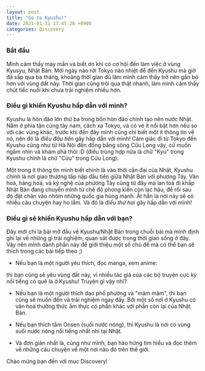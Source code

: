 ```yaml
---
layout: post
title: "Go to Kyushu!"
date: 2021-01-31 17:45:28 +0900
categories: Discovery
---
```


<!-- bài hát khám phá của Bức tường. Rồi từ đây, ta khám phá thế gian muôn màu -->

### Bắt đầu

Mình cảm thấy may mắn và biết ơn khi có cơ hội đến làm việc ở vùng Kyusyu, Nhật Bản. 
Mới ngày nào rời Tokyo náo nhiệt để đến Kyushu mà giờ đã sắp qua ba tháng, 
khoảng thời gian đủ làm mình cảm thấy trở nên gắn bó hơn với vùng đất này.
Thời gian cũng trôi qua thật nhanh, làm mình cảm thấy chút tiếc nuối khi chưa trải nghiệm nhiều hơn.

<!--
image of kyushu
-->

### Điều gì khiến Kyushu hấp dẫn với mình?

Kyushu là hòn đảo lớn thứ ba trong bốn hòn đảo chính tạo nên nước Nhật. <!-- caption of image? -->
Nằm ở phía tận cùng tây nam, cách xa Tokyo, và có vẻ ít nổi bật hơn nếu so với các vùng khác,
trước khi đến đây mình cũng chỉ biết một ít thông tin về nó, nên đó là *điều đầu tiên* gây hấp dẫn với mình!
Cảm giác đi từ Tokyo đến Kyushu cũng như từ Hà Nội đến đồng bằng sông Cửu Long vậy, cứ muốn ngắm nhìn và khám phá thôi :D
(điều trùng hợp nữa là chữ "Kyu" trong Kyushu chính là chữ "Cửu" trong Cửu Long).

Một trong ít thông tin mình biết chính là vào thời cận đại của Nhật,
Kyushu chính là nơi giao thương tấp nập đầu tiên giữa Nhật Bản với phương Tây.
Văn hoá, hàng hoá, và kỹ nghệ của phương Tây cũng từ đây mà lan toả đi khắp Nhật Bản đang chuyển mình từ chế độ phong kiến còn lạc hậu,
để rồi sau đó đặt chân vào nhóm những quốc gia hùng mạnh.
Ắt hẳn là nơi này sẽ có nhiều câu chuyện hay ho lắm. Và đó là *điều thứ hai* gây hấp dẫn với mình!

### Điều gì sẽ khiến Kyushu hấp dẫn với bạn?

Đây mới chỉ là bài mở đầu về Kyushu/Nhật Bản trong chuỗi bài mà mình định ghi lại về những gì trải nghiệm,
quan sát được trong thời gian sống ở đây.
Vậy nên mình dành phần này để giới thiệu một số chủ đề mà có thể bạn sẽ thích trong các bài tiếp theo ;)

- Nếu bạn là một người yêu thích, đọc manga, xem anime:
<!-- 
One piece
Attack on Titan
Thanh gươm diệt quỷ 
-->
thì bạn cũng sẽ yêu vùng đất này, vì nhiều tác giả của các bộ truyện cực kỳ nổi tiếng có quê là ở Kyushu! Truyện gì vậy nhỉ?
  
- Nếu bạn là một người thích dạo phố phường và "măm măm", thì bạn cũng sẽ muốn đến và trải nghiệm ngay đấy.
  Bởi một số nơi ở Kyushu có văn hoá thưởng thức ẩm thực có phần khác với phần còn lại của Nhật Bản.

- Nếu bạn thích tắm Onsen (suối nước nóng), thì Kyushu là nơi có vùng suối nước nóng nổi tiếng nhất nhì tại Nhật.

- Và đơn giản nhất là, cũng như mình, bạn hào hứng tìm hiểu và đọc thêm về những câu chuyện về một nơi nào đó trên thế giới.

Chào mừng bạn đến với mục Discovery!
